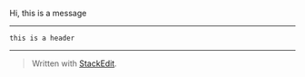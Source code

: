 ﻿
Hi, this is a message

***

    this is a header

***

> Written with [StackEdit](https://stackedit.io/).
